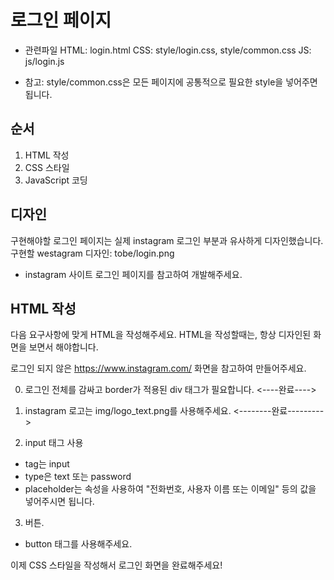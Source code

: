 # 로그인 페이지

- 관련파일
HTML: login.html
CSS: style/login.css, style/common.css
JS: js/login.js

* 참고: style/common.css은 모든 페이지에 공통적으로 필요한 style을 넣어주면 됩니다.

## 순서
1. HTML 작성
2. CSS 스타일
3. JavaScript 코딩

## 디자인
구현해야할 로그인 페이지는 실제 instagram 로그인 부분과 유사하게 디자인했습니다.
구현할 westagram 디자인: tobe/login.png

- instagram 사이트 로그인 페이지를 참고하여 개발해주세요.

## HTML 작성
다음 요구사항에 맞게 HTML을 작성해주세요.
HTML을 작성할때는, 항상 디자인된 화면을 보면서 해야합니다.

로그인 되지 않은 https://www.instagram.com/ 화면을 참고하여 만들어주세요.

0. 로그인 전체를 감싸고 border가 적용된 div 태그가 필요합니다. <----완료---->

1. instagram 로고는 img/logo_text.png를 사용해주세요. <--------완료--------->

2. input 태그 사용
- tag는 input
- type은 text 또는 password
- placeholder는 속성을 사용하여 "전화번호, 사용자 이름 또는 이메일" 등의 값을 넣어주시면 됩니다.

3. 버튼.
- button 태그를 사용해주세요.

이제 CSS 스타일을 작성해서 로그인 화면을 완료해주세요!